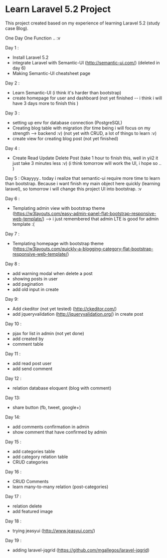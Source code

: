 # Learn Laravel 5.2 Project 

This project created based on my experience of learning Laravel 5.2 (study case Blog).

One Day One Function .. :v

Day 1 : 
- Install Laravel 5.2
- integrate Laravel with Semantic-UI (http://semantic-ui.com/) (deleted in day 6)
- Making Semantic-UI cheatsheet page

Day 2 :
- Learn Semantic-UI (i think it's harder than bootstrap)
- create homepage for user and dashboard (not yet finished -- i think i will have 3 days more to finish this )

Day 3 :
- setting up env for database connection (PostgreSQL)
- Creating blog table with migration
(for time being i will focus on my strength --> backend :v)
(not yet with CRUD, a lot of things to learn :v)
- create view for creating blog post (not yet finished) 

Day 4 :
- Create Read Update Delete Post (take 1 hour to finish this, well in yii2 it just take 3 minutes less :v)
(i think tomorrow will work the UI, i hope so .. )

Day 5 : 
Okayyyy.. today i realize that semantic-ui require more time to learn than bootstrap. Because i want finish my main object here quickly (learning laravel), so tomorrow i will change this project UI into bootstrap. :v

Day 6 : 
- Templating admin view with bootstrap theme (https://w3layouts.com/easy-admin-panel-flat-bootstrap-responsive-web-template/)
--> i just remembered that admin LTE is good for admin template :(

Day 7 :
- Templating homepage with bootstrap theme (https://w3layouts.com/quickly-a-blogging-category-flat-bootstrap-responsive-web-template/)

Day 8 :
- add warning modal when delete a post
- showing posts in user
- add pagination
- add old input in create

Day 9: 
- Add ckeditor (not yet tested) (http://ckeditor.com/)
- add jqueryvalidation (http://jqueryvalidation.org/) in create post

Day 10 :
- pjax for list in admin (not yet done)
- add created by
- comment table

Day 11 : 
- add read post user
- add send comment

Day 12 : 
- relation database eloquent (blog with comment) 

Day 13: 
- share button (fb, tweet, google+)

Day 14: 
- add comments confirmation in admin
- show comment that have confirmed by admin

Day 15 : 
- add categories table
- add category relation table
- CRUD categories

Day 16 :
- CRUD Comments
- learn many-to-many relation (post-categories)

Day 17 : 
- relation delete
- add featured image

Day 18 : 
- trying jeasyui (http://www.jeasyui.com/)

Day 19 : 
- adding laravel-jqgrid (https://github.com/mgallegos/laravel-jqgrid)
